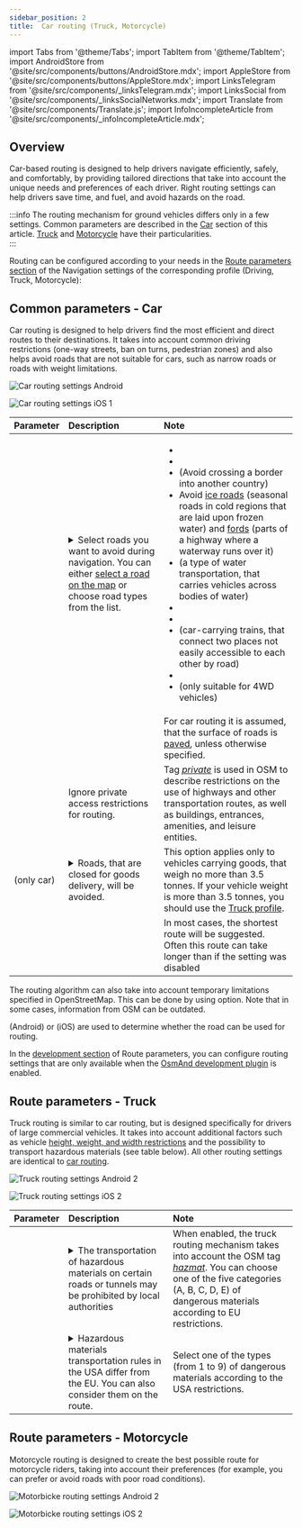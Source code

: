 ```yaml
---
sidebar_position: 2
title:  Car routing (Truck, Motorcycle)
---
```


import Tabs from '@theme/Tabs';
import TabItem from '@theme/TabItem';
import AndroidStore from '@site/src/components/buttons/AndroidStore.mdx';
import AppleStore from '@site/src/components/buttons/AppleStore.mdx';
import LinksTelegram from '@site/src/components/_linksTelegram.mdx';
import LinksSocial from '@site/src/components/_linksSocialNetworks.mdx';
import Translate from '@site/src/components/Translate.js';
import InfoIncompleteArticle from '@site/src/components/_infoIncompleteArticle.mdx';

<InfoIncompleteArticle/>

## Overview

Car-based routing is designed to help drivers navigate efficiently, safely, and comfortably, by providing tailored directions that take into account the unique needs and preferences of each driver. Right routing settings can help drivers save time, and fuel, and avoid hazards on the road.  

:::info
The routing mechanism for ground vehicles differs only in a few settings. Common parameters are described in the [Car](#route-parameters---car) section of this article. [Truck](#route-parameters---truck) and [Motorcycle](#route-parameters---motorcycle) have their particularities.  
:::

Routing can be configured according to your needs in the [Route parameters section](../../navigation/navigation-settings.md#navigation-type--route-parameters) of the Navigation settings of the corresponding profile (Driving, Truck, Motorcycle):  
## Common parameters - Car

Car routing is designed to help drivers find the most efficient and direct routes to their destinations. It takes into account common driving restrictions (one-way streets, ban on turns, pedestrian zones) and also helps avoid roads that are not suitable for cars, such as narrow roads or roads with weight limitations.  

<Tabs groupId="operating-systems">

<TabItem value="android" label="Android">  

![Car routing settings Android](@site/static/img/navigation/routing/routing_car_settings_andr_2.png)

</TabItem>

<TabItem value="ios" label="iOS">

![Car routing settings iOS 1](@site/static/img/navigation/routing/routing_car_settings_ios_2.png)

</TabItem>

</Tabs>

| Parameter | Description | Note |
|:------------|:---------------|:---------------|
| *<Translate android="true" ids="impassable_road"/>* |  <details><summary> Select roads you want to avoid during navigation. You can either [select a road on the map](../../map/map-context-menu/#avoid-road) or choose road types from the list.  </summary>![Avoid roads Android](@site/static/img/navigation/routing/car_avoid_roads_andr.png) </details>       | <ul><li>[<Translate android="true" ids="routing_attr_avoid_toll_name"/>](https://wiki.openstreetmap.org/wiki/Key:toll)</li><li>[<Translate android="true" ids="routing_attr_avoid_unpaved_name"/>](https://wiki.openstreetmap.org/wiki/Key:surface)</li><li>[<Translate android="true" ids="routing_attr_avoid_borders_name"/>](https://wiki.openstreetmap.org/wiki/Tag:barrier%3Dborder_control) (Avoid crossing a border into another country)</li><li>Avoid [ice roads](https://wiki.openstreetmap.org/wiki/Key:ice_road) (seasonal roads in cold regions that are laid upon frozen water) and [fords](https://wiki.openstreetmap.org/wiki/Tag:ford%3Dyes) (parts of a highway where a waterway runs over it) </li><li>[<Translate android="true" ids="routing_attr_avoid_ferries_name"/>](https://wiki.openstreetmap.org/wiki/Ferries) (a type of water transportation, that carries  vehicles across bodies of water)</li><li>[<Translate android="true" ids="routing_attr_avoid_motorway_name"/>](https://wiki.openstreetmap.org/wiki/Tag:highway%3Dmotorway)</li><li>[<Translate android="true" ids="routing_attr_avoid_low_emission_zone_name"/>](https://wiki.openstreetmap.org/wiki/Tag:boundary%3Dlow_emission_zone)</li><li>[<Translate android="true" ids="routing_attr_avoid_shuttle_train_name"/>](https://wiki.openstreetmap.org/wiki/Proposed_features/shuttle_train) (car-carrying trains, that connect two places not easily accessible to each other by road)</li><li>[<Translate android="true" ids="routing_attr_avoid_tunnels_name"/>](https://wiki.openstreetmap.org/wiki/Key:tunnel)</li><li>[<Translate android="true" ids="routing_attr_avoid_4wd_only_name"/>](https://wiki.openstreetmap.org/wiki/Key:4wd_only) (only suitable for 4WD vehicles)</li></ul>|
| *<Translate android="true" ids="prefer_in_routing_title"/>* |  <Translate android="true" ids="routing_attr_driving_style_prefer_unpaved_description"/> | For car routing it is assumed, that the surface of roads is [paved](https://wiki.openstreetmap.org/wiki/Key:surface), unless otherwise specified. |
| *<Translate android="true" ids="routing_attr_allow_private_name"/>* |  Ignore private access restrictions for routing.  | Tag *[private](https://wiki.openstreetmap.org/wiki/Key:access)* is used in OSM to describe restrictions on the use of highways and other transportation routes, as well as buildings, entrances, amenities, and leisure entities.   |
| *<Translate android="true" ids="routing_attr_goods_restrictions_name"/>* (only&nbsp;car) |  <details><summary> Roads, that are closed for goods delivery, will be avoided. </summary>![Goods delivery Android](@site/static/img/navigation/routing/goods_delivery_andr.png) </details>| This option applies only to vehicles carrying goods, that weigh no more than 3.5 tonnes. If your vehicle weight is more than 3.5 tonnes, you should use the [Truck profile](#truck-routing-settings).   |
| *<Translate android="true" ids="routing_attr_short_way_name"/>* | <Translate android="true" ids="routing_attr_short_way_description"/> | In most cases, the shortest route will be suggested. Often this route can take longer than if the setting was disabled |

The routing algorithm can also take into account temporary limitations specified in OpenStreetMap. This can be done by using *[<Translate android="true" ids="temporary_conditional_routing"/>](./index.md#avoid-temporary-closures)* option. Note that in some cases, information from OSM can be outdated.  

*[<Translate android="true" ids="default_speed_setting_title"/>](../navigation-settings.md#default-speed)* (Android) or *[<Translate ios="true" ids="road_speeds"/>](../navigation-settings.md#default-speed)* (iOS) are used to determine whether the road can be used for routing.  

In the [development section](../routing/index.md#development-settings) of Route parameters, you can configure routing settings that are only available when the [OsmAnd development plugin](../../plugins/development.md) is enabled.

## Route parameters - Truck

Truck routing is similar to car routing, but is designed specifically for drivers of large commercial vehicles. It takes into account additional factors such as vehicle [height, weight, and width restrictions](../navigation-settings.md#size-parameters) and the possibility to transport hazardous materials (see table below). All other routing settings are identical to [car routing](#route-parameters---car).  

<Tabs groupId="operating-systems">

<TabItem value="android" label="Android">  

![Truck routing settings Android 2](@site/static/img/navigation/routing/routing_truck_settings_andr_2.png)

</TabItem>

<TabItem value="ios" label="iOS">

![Truck routing settings iOS 2](@site/static/img/navigation/routing/routing_truck_settings_ios_2.png)

</TabItem>

</Tabs>

| Parameter | Description | Note |
|:------------|:---------------|:---------------|
|*<Translate android="true" ids="transport_hazmat_title"/>* | <details><summary> The transportation of hazardous materials on certain roads or tunnels may be prohibited by local authorities </summary> ![Transporting of hazardous materials Android](@site/static/img/navigation/routing/hazards_andr.png) </details> | When enabled, the truck routing mechanism takes into account the OSM tag *[hazmat](https://wiki.openstreetmap.org/wiki/Key:hazmat)*. You can choose one of the five categories (A, B, C, D, E) of dangerous materials according to EU restrictions. |
|*<Translate android="true" ids="routing_attr_hazmat_category_name"/>* | <details><summary> Hazardous materials transportation rules in the USA differ from the EU. You can also consider them on the route. </summary> ![Transporting of hazardous materials Android](@site/static/img/navigation/routing/truck_hazmat_andr.png) </details> | Select one of the types (from 1 to 9) of dangerous materials according to the USA restrictions.  |

## Route parameters - Motorcycle

Motorcycle routing is designed to create the best possible route for motorcycle riders, taking into account their preferences (for example, you can prefer or avoid roads with poor road conditions).

<Tabs groupId="operating-systems">

<TabItem value="android" label="Android">  

![Motorbicke routing settings Android 2](@site/static/img/navigation/routing/routing_moto_settings_andr_2.png)

</TabItem>

<TabItem value="ios" label="iOS">

![Motorbicke routing settings iOS 2](@site/static/img/navigation/routing/routing_moto_settings_ios_2.png)

</TabItem>

</Tabs>
